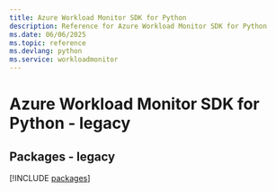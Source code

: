 ```yaml
---
title: Azure Workload Monitor SDK for Python
description: Reference for Azure Workload Monitor SDK for Python
ms.date: 06/06/2025
ms.topic: reference
ms.devlang: python
ms.service: workloadmonitor
---
```

# Azure Workload Monitor SDK for Python - legacy
## Packages - legacy
[!INCLUDE [packages](workload-monitor-index.md)]